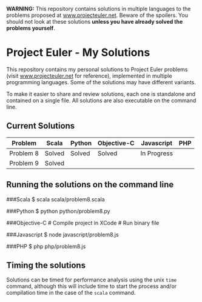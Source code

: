 
**WARNING:** This repository contains solutions in multiple languages to the problems proposed at www.projecteuler.net. Beware of the spoilers. You should not look at these solutions **unless you have already solved the problems yourself**.


Project Euler - My Solutions
============================
This repository contains my personal solutions to Project Euler problems (visit www.projecteuler.net for reference), implemented in multiple programming languages. Some of the solutions may have different variants.

To make it easier to share and review solutions, each one is standalone and contained on a single file. All solutions are also executable on the command line.


Current Solutions
-----------------
| Problem | Scala | Python | Objective-C | Javascript | PHP |
|---------------|----------------|----------------|----------------|----------------|----------------|
| Problem 8 | Solved | Solved | Solved | In Progress |  |
| Problem 9 | Solved |  |  |  |  |


Running the solutions on the command line
-----------------------------------------

###Scala
    $ scala scala/problem8.scala

###Python
    $ python python/problem8.py

###Objective-C
	# Compile project in XCode
	# Run binary file

###Javascript
    $ node javascript/problem8.js

###PHP
    $ php php/problem8.js



Timing the solutions
--------------------

Solutions can be timed for performance analysis using the unix `time` command, although this will include time to start the process and/or compilation time in the case of the `scala` command.

